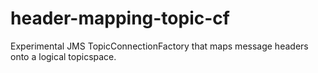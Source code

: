 # header-mapping-topic-cf
Experimental JMS TopicConnectionFactory that maps message headers onto a logical topicspace.
